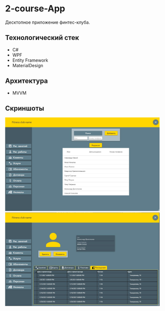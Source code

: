 # 2-course-App
Десктопное приложение финтес-клуба. 

## Технологический стек
- C#
- WPF
- Entity Framework
- MaterialDesign
## Архитектура
- MVVM

## Скриншоты
<img src="images/fc1.jpg" width="500">
<img src="images/fc2.jpg" width="500">